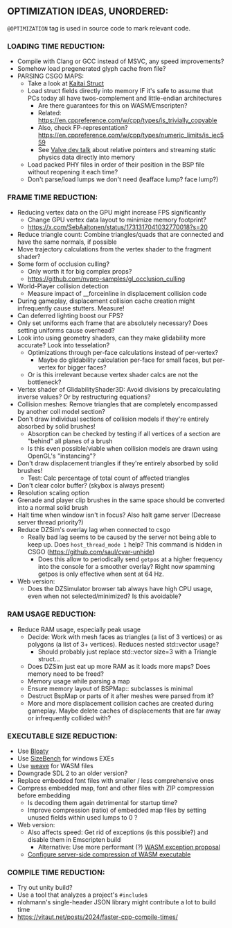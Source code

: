 ## OPTIMIZATION IDEAS, UNORDERED:

`@OPTIMIZATION` tag is used in source code to mark relevant code.

### LOADING TIME REDUCTION:

- Compile with Clang or GCC instead of MSVC, any speed improvements?
- Somehow load pregenerated glyph cache from file?
- PARSING CSGO MAPS:
    - Take a look at [Kaitai Struct](https://kaitai.io)
    - Load struct fields directly into memory IF it's safe to assume that PCs today all have twos-complement and little-endian architectures
        - Are there guarantees for this on WASM/Emscripten?
        - Related: https://en.cppreference.com/w/cpp/types/is_trivially_copyable
        - Also, check FP-representation? https://en.cppreference.com/w/cpp/types/numeric_limits/is_iec559
        - See [Valve dev talk](https://www.youtube.com/watch?v=Nsf2_Au6KxU) about relative pointers and streaming static physics data directly into memory
    - Load packed PHY files in order of their position in the BSP file without reopening it each time?
    - Don't parse/load lumps we don't need (leafface lump? face lump?)

### FRAME TIME REDUCTION:

- Reducing vertex data on the GPU might increase FPS significantly
    - Change GPU vertex data layout to minimize memory footprint?
	- https://x.com/SebAaltonen/status/1731317041032770018?s=20
- Reduce triangle count: Combine triangles/quads that are connected and have the same normals, if possible
- Move trajectory calculations from the vertex shader to the fragment shader?
- Some form of occlusion culling?
    - Only worth it for big complex props?
    - https://github.com/nvpro-samples/gl_occlusion_culling
- World-Player collision detection
    - Measure impact of __forceinline in displacement collision code
- During gameplay, displacement collision cache creation might infrequently cause stutters. Measure!
- Can deferred lighting boost our FPS?
- Only set uniforms each frame that are absolutely necessary? Does setting uniforms cause overhead?
- Look into using geometry shaders, can they make glidability more accurate? Look into tesselation?
    - Optimizations through per-face calculations instead of per-vertex?
        - Maybe do glidability calculation per-face for small faces, but per-vertex for bigger faces?
    - Or is this irrelevant because vertex shader calcs are not the bottleneck?
- Vertex shader of GlidabilityShader3D: Avoid divisions by precalculating inverse values? Or by restructuring equations?
- Collision meshes: Remove triangles that are completely encompassed by another coll model section?
- Don't draw individual sections of collision models if they're entirely absorbed by solid brushes!
    - Absorption can be checked by testing if all vertices of a section are "behind" all planes of a brush
    - Is this even possible/viable when collision models are drawn using OpenGL's "instancing"?
- Don't draw displacement triangles if they're entirely absorbed by solid brushes!
    - Test: Calc percentage of total count of affected triangles
- Don't clear color buffer? (skybox is always present)
- Resolution scaling option
- Grenade and player clip brushes in the same space should be converted into a normal solid brush
- Halt time when window isn't in focus? Also halt game server (Decrease server thread priority?)
- Reduce DZSim's overlay lag when connected to csgo
    - Really bad lag seems to be caused by the server not being able to keep up. Does `host_thread_mode 1` help? This command is hidden in CSGO (https://github.com/saul/cvar-unhide)
        - Does this allow to periodically send `getpos` at a higher frequency into the console for a smoother overlay? Right now spamming getpos is only effective when sent at 64 Hz.
- Web version:
    - Does the DZSimulator browser tab always have high CPU usage, even when not selected/minimized? Is this avoidable?

### RAM USAGE REDUCTION:

- Reduce RAM usage, especially peak usage
    - Decide: Work with mesh faces as triangles (a list of 3 vertices) or as polygons (a list of 3+ vertices). Reduces nested std::vector usage?
        - Should probably just replace std::vector size=3 with a Triangle struct...
    - Does DZSim just eat up more RAM as it loads more maps? Does memory need to be freed?
    - Memory usage while parsing a map
    - Ensure memory layout of BSPMap:: subclasses is minimal
    - Destruct BspMap or parts of it after meshes were parsed from it?
    - More and more displacement collision caches are created during gameplay. Maybe delete caches of displacements that are far away or infrequently collided with?

### EXECUTABLE SIZE REDUCTION:

- Use [Bloaty](https://github.com/google/bloaty)
- Use [SizeBench](https://github.com/microsoft/SizeBench) for windows EXEs
- Use [weave](https://github.com/evmar/weave) for WASM files
- Downgrade SDL 2 to an older version?
- Replace embedded font files with smaller / less comprehensive ones
- Compress embedded map, font and other files with ZIP compression before embedding
    - Is decoding them again detrimental for startup time?
    - Improve compression (ratio) of embedded map files by setting unused fields within used lumps to 0 ?
- Web version:
    - Also affects speed: Get rid of exceptions (is this possible?) and disable them in Emscripten build
        - Alternative: Use more performant (?) [WASM exception proposal](https://emscripten.org/docs/porting/exceptions.html#webassembly-exception-handling-based-support)
    - [Configure server-side compression of WASM executable](https://doc.magnum.graphics/magnum/platforms-html5.html#platforms-html5-code-size-server)

### COMPILE TIME REDUCTION:

- Try out unity build?
- Use a tool that analyzes a project's `#include`s
- nlohmann's single-header JSON library might contribute a lot to build time
- https://vitaut.net/posts/2024/faster-cpp-compile-times/
